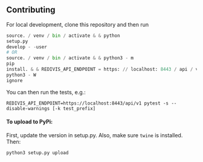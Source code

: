 ## Contributing

For local development, clone this repository and then run

```py
source. / venv / bin / activate & & python
setup.py
develop - -user
# OR
source. / venv / bin / activate & & python3 - m
pip
install. & & REDIVIS_API_ENDPOINT = https: // localhost: 8443 / api / v1
python3 - W
ignore
```

You can then run the tests, e.g.:

```
REDIVIS_API_ENDPOINT=https://localhost:8443/api/v1 pytest -s --disable-warnings [-k test_prefix]
```

#### To upload to PyPi:

First, update the version in setup.py.
Also, make sure `twine` is installed.
Then:

```
python3 setup.py upload
```